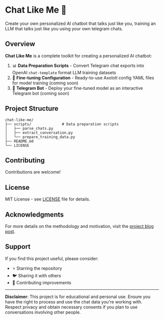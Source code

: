 # Chat Like Me 💬

Create your own personalized AI chatbot that talks just like you, training an LLM that talks just like you using your own telegram chats.

## Overview

**Chat Like Me** is a complete toolkit for creating a personalized AI chatbot:

1. 📊 **Data Preparation Scripts** - Convert Telegram chat exports into OpenAI `chat-template` format LLM training datasets
2. 🎯 **Fine-tuning Configuration** - Ready-to-use Axolotl config YAML files for model training (coming soon)
3. 🤖 **Telegram Bot** - Deploy your fine-tuned model as an interactive Telegram bot (coming soon)



## Project Structure

```
chat-like-me/
├── scripts/              # Data preparation scripts
│   ├── parse_chats.py
│   ├── extract_conversation.py
│   └── prepare_training_data.py
├── README.md
└── LICENSE
```

## Contributing

Contributions are welcome! 


## License

MIT License - see [LICENSE](LICENSE) file for details.

## Acknowledgments


For more details on the methodology and motivation, visit the [project blog post](https://bigghis.github.io/posts/2025-16-10-25-LLM-CHAT-LIKE-ME).

## Support

If you find this project useful, please consider:
- ⭐ Starring the repository
- 🐦 Sharing it with others
- 🤝 Contributing improvements

---

**Disclaimer**: This project is for educational and personal use. Ensure you have the right to process and use the chat data you're working with. Respect privacy and obtain necessary consents if you plan to use conversations involving other people.


